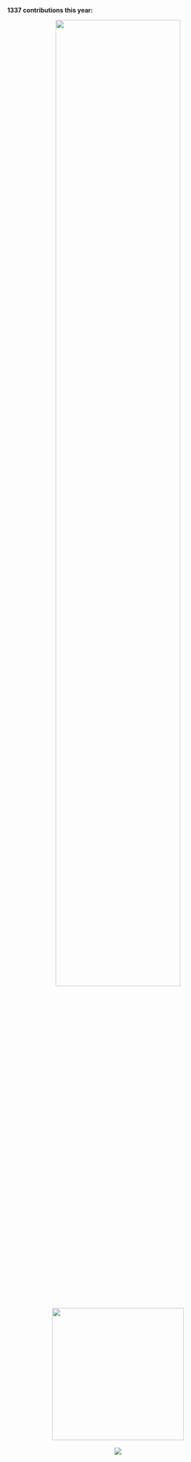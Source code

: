 **1337 contributions this year:**
<p align="center">
  <img src="http://leereilly.net/leereilly/contributions.png" width="75%"><br>
  <img src="http://leereilly.net/leereilly/gitris.gif" width="300"><br><br>
  <img src="http://hits.dwyl.com/leereilly/leereilly.svg">
</div>
